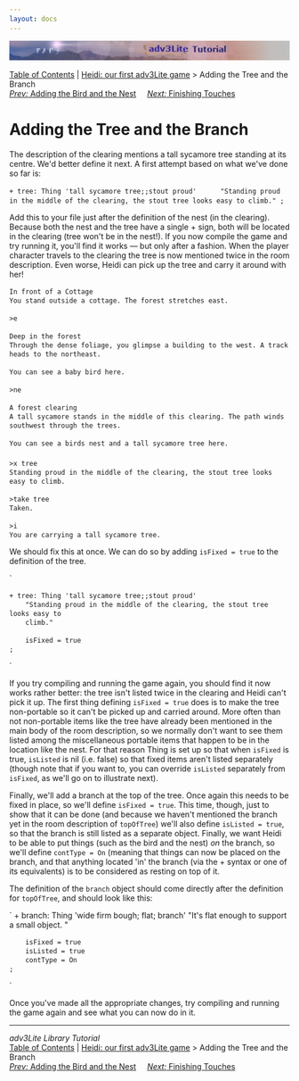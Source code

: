 ```yaml
---
layout: docs
---
```

<div class="topbar">

<img src="topbar.jpg" data-border="0" />

</div>

<div class="nav">

<a href="toc.html" class="nav">Table of Contents</a> \|
<a href="heidi.html" class="nav">Heidi: our first adv3Lite game</a> \>
Adding the Tree and the Branch  
<span class="navnp"><a href="bird.html" class="nav"><em>Prev:</em> Adding the Bird and the
Nest</a>    
<a href="finishing.html" class="nav"><em>Next:</em> Finishing Touches</a>
    </span>

</div>



# Adding the Tree and the Branch

The description of the clearing mentions a tall sycamore tree standing
at its centre. We'd better define it next. A first attempt based on what
we've done so far is:

`
    + tree: Thing 'tall sycamore tree;;stout proud'     
        "Standing proud in the middle of the clearing, the stout tree looks easy to
        climb."
    ;
`

Add this to your file just after the definition of the nest (in the
clearing). Because both the nest and the tree have a single + sign, both
will be located in the clearing (tree won't be in the nest!). If you now
compile the game and try running it, you'll find it works — but only
after a fashion. When the player character travels to the clearing the
tree is now mentioned twice in the room description. Even worse, Heidi
can pick up the tree and carry it around with her!

<div class="cmdline">

    In front of a Cottage
    You stand outside a cottage. The forest stretches east. 

    >e

    Deep in the forest
    Through the dense foliage, you glimpse a building to the west. A track heads to the northeast. 

    You can see a baby bird here.

    >ne

    A forest clearing
    A tall sycamore stands in the middle of this clearing. The path winds southwest through the trees. 

    You can see a birds nest and a tall sycamore tree here.

    >x tree
    Standing proud in the middle of the clearing, the stout tree looks easy to climb.

    >take tree
    Taken. 

    >i
    You are carrying a tall sycamore tree.



We should fix this at once. We can do so by adding
`isFixed = true` to the definition of the tree.

`
     
    + tree: Thing 'tall sycamore tree;;stout proud'     
        "Standing proud in the middle of the clearing, the stout tree looks easy to
        climb."
        
        isFixed = true
    ;
`

If you try compiling and running the game again, you should find it now
works rather better: the tree isn't listed twice in the clearing and
Heidi can't pick it up. The first thing defining
`isFixed = true` does is to make the tree
non-portable so it can't be picked up and carried around. More often
than not non-portable items like the tree have already been mentioned in
the main body of the room description, so we normally don't want to see
them listed among the miscellaneous portable items that happen to be in
the location like the nest. For that reason Thing is set up so that when
`isFixed` is true,
`isListed` is nil (i.e. false) so that fixed
items aren't listed separately (though note that if you want to, you can
override `isListed` separately from
`isFixed`, as we'll go on to illustrate next).

Finally, we'll add a branch at the top of the tree. Once again this
needs to be fixed in place, so we'll define `isFixed =
true`. This time, though, just to show that it can be done (and
because we haven't mentioned the branch yet in the room description of
`topOfTree`) we'll also define
`isListed = true`, so that the branch is still
listed as a separate object. Finally, we want Heidi to be able to put
things (such as the bird and the nest) *on* the branch, so we'll define
`contType = On` (meaning that things can now be
placed on the branch, and that anything located 'in' the branch (via
the + syntax or one of its equivalents) is to be considered as resting
on top of it.

The definition of the `branch` object should
come directly after the definition for
`topOfTree`, and should look like this:

`
    + branch: Thing 'wide firm bough; flat; branch'
        "It's flat enough to support a small object. "
        
        isFixed = true
        isListed = true
        contType = On
    ;
`

Once you've made all the appropriate changes, try compiling and running
the game again and see what you can now do in it.

</div>

------------------------------------------------------------------------

<div class="navb">

*adv3Lite Library Tutorial*  
<a href="toc.html" class="nav">Table of Contents</a> \|
<a href="heidi.html" class="nav">Heidi: our first adv3Lite game</a> \>
Adding the Tree and the Branch  
<span class="navnp"><a href="bird.html" class="nav"><em>Prev:</em> Adding the Bird and the
Nest</a>    
<a href="finishing.html" class="nav"><em>Next:</em> Finishing Touches</a>
    </span>

</div>
